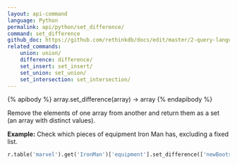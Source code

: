 ```yaml
---
layout: api-command 
language: Python
permalink: api/python/set_difference/
command: set_difference 
github_doc: https://github.com/rethinkdb/docs/edit/master/2-query-language/api/python/document-manipulation/set_difference.md
related_commands:
    union: union/
    difference: difference/
    set_insert: set_insert/
    set_union: set_union/
    set_intersection: set_intersection/
---
```


{% apibody %}
array.set_difference(array) &rarr; array
{% endapibody %}

Remove the elements of one array from another and return them as a set (an array with
distinct values).

__Example:__ Check which pieces of equipment Iron Man has, excluding a fixed list.

```py
r.table('marvel').get('IronMan')['equipment'].set_difference(['newBoots', 'arc_reactor']).run(conn)
```
